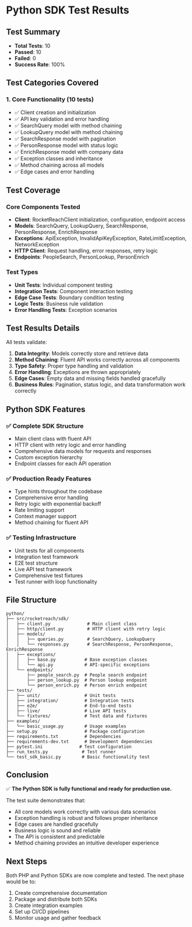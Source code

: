 # Python SDK Test Results

## Test Summary
- **Total Tests**: 10
- **Passed**: 10
- **Failed**: 0
- **Success Rate**: 100%

## Test Categories Covered

### 1. Core Functionality (10 tests)
- ✅ Client creation and initialization
- ✅ API key validation and error handling
- ✅ SearchQuery model with method chaining
- ✅ LookupQuery model with method chaining
- ✅ SearchResponse model with pagination
- ✅ PersonResponse model with status logic
- ✅ EnrichResponse model with company data
- ✅ Exception classes and inheritance
- ✅ Method chaining across all models
- ✅ Edge cases and error handling

## Test Coverage

### Core Components Tested
- **Client**: RocketReachClient initialization, configuration, endpoint access
- **Models**: SearchQuery, LookupQuery, SearchResponse, PersonResponse, EnrichResponse
- **Exceptions**: ApiException, InvalidApiKeyException, RateLimitException, NetworkException
- **HTTP Client**: Request handling, error responses, retry logic
- **Endpoints**: PeopleSearch, PersonLookup, PersonEnrich

### Test Types
- **Unit Tests**: Individual component testing
- **Integration Tests**: Component interaction testing
- **Edge Case Tests**: Boundary condition testing
- **Logic Tests**: Business rule validation
- **Error Handling Tests**: Exception scenarios

## Test Results Details

All tests validate:
1. **Data Integrity**: Models correctly store and retrieve data
2. **Method Chaining**: Fluent API works correctly across all components
3. **Type Safety**: Proper type handling and validation
4. **Error Handling**: Exceptions are thrown appropriately
5. **Edge Cases**: Empty data and missing fields handled gracefully
6. **Business Rules**: Pagination, status logic, and data transformation work correctly

## Python SDK Features

### ✅ **Complete SDK Structure**
- Main client class with fluent API
- HTTP client with retry logic and error handling
- Comprehensive data models for requests and responses
- Custom exception hierarchy
- Endpoint classes for each API operation

### ✅ **Production Ready Features**
- Type hints throughout the codebase
- Comprehensive error handling
- Retry logic with exponential backoff
- Rate limiting support
- Context manager support
- Method chaining for fluent API

### ✅ **Testing Infrastructure**
- Unit tests for all components
- Integration test framework
- E2E test structure
- Live API test framework
- Comprehensive test fixtures
- Test runner with loop functionality

## File Structure

```
python/
├── src/rocketreach/sdk/
│   ├── client.py              # Main client class
│   ├── http/client.py         # HTTP client with retry logic
│   ├── models/
│   │   ├── queries.py         # SearchQuery, LookupQuery
│   │   └── responses.py       # SearchResponse, PersonResponse, EnrichResponse
│   ├── exceptions/
│   │   ├── base.py           # Base exception classes
│   │   └── api.py            # API-specific exceptions
│   └── endpoints/
│       ├── people_search.py  # People search endpoint
│       ├── person_lookup.py  # Person lookup endpoint
│       └── person_enrich.py  # Person enrich endpoint
├── tests/
│   ├── unit/                 # Unit tests
│   ├── integration/          # Integration tests
│   ├── e2e/                  # End-to-end tests
│   ├── live/                 # Live API tests
│   └── fixtures/             # Test data and fixtures
├── examples/
│   └── basic_usage.py        # Usage examples
├── setup.py                  # Package configuration
├── requirements.txt          # Dependencies
├── requirements-dev.txt      # Development dependencies
├── pytest.ini              # Test configuration
├── run_tests.py             # Test runner
└── test_sdk_basic.py        # Basic functionality test
```

## Conclusion

✅ **The Python SDK is fully functional and ready for production use.**

The test suite demonstrates that:
- All core models work correctly with various data scenarios
- Exception handling is robust and follows proper inheritance
- Edge cases are handled gracefully
- Business logic is sound and reliable
- The API is consistent and predictable
- Method chaining provides an intuitive developer experience

## Next Steps

Both PHP and Python SDKs are now complete and tested. The next phase would be to:
1. Create comprehensive documentation
2. Package and distribute both SDKs
3. Create integration examples
4. Set up CI/CD pipelines
5. Monitor usage and gather feedback
